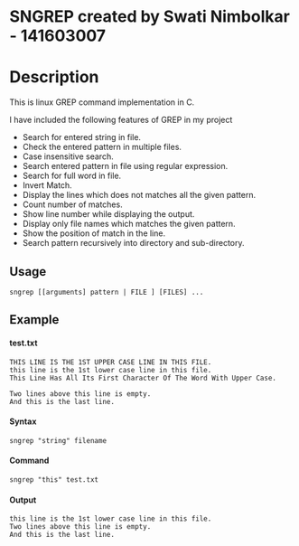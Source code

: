 # SNGREP created by Swati Nimbolkar - 141603007

# Description
This is linux GREP command implementation in C.

I have included the following features of GREP in my project
- Search for entered string in file.
- Check the entered pattern in multiple files.
- Case insensitive search.
- Search entered pattern in file using regular expression.
- Search for full word in file.
- Invert Match.
- Display the lines which does not matches all the given pattern.
- Count number of matches.
- Show line number while displaying the output.
- Display only file names which matches the given pattern.
- Show the position of match in the line.
- Search pattern recursively into directory and sub-directory.
## Usage

```
sngrep [[arguments] pattern | FILE ] [FILES] ...
```

## Example

#### test.txt
```
THIS LINE IS THE 1ST UPPER CASE LINE IN THIS FILE.
this line is the 1st lower case line in this file.
This Line Has All Its First Character Of The Word With Upper Case.

Two lines above this line is empty.
And this is the last line.
```

#### Syntax
```
sngrep "string" filename
```

#### Command
```
sngrep "this" test.txt
```

#### Output
```
this line is the 1st lower case line in this file.
Two lines above this line is empty.
And this is the last line.
```

